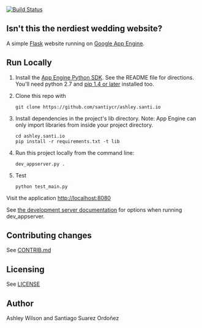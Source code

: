 [![Build Status](https://travis-ci.org/santiycr/ashley.santi.io.png?branch=master)](https://travis-ci.org/santiycr/ashley.santi.io)

## Isn't this the nerdiest wedding website?

A simple [Flask](http://flask.pocoo.org) website running on [Google App
Engine](https://github.com/GoogleCloudPlatform).

## Run Locally
1. Install the [App Engine Python SDK](https://developers.google.com/appengine/downloads).
See the README file for directions. You'll need python 2.7 and [pip 1.4 or later](http://www.pip-installer.org/en/latest/installing.html) installed too.

2. Clone this repo with

   ```
   git clone https://github.com/santiycr/ashley.santi.io
   ```
3. Install dependencies in the project's lib directory.
   Note: App Engine can only import libraries from inside your project directory.

   ```
   cd ashley.santi.io
   pip install -r requirements.txt -t lib
   ```
4. Run this project locally from the command line:

   ```
   dev_appserver.py .
   ```
5. Test

   ```
   python test_main.py
   ```

Visit the application [http://localhost:8080](http://localhost:8080)

See [the development server documentation](https://developers.google.com/appengine/docs/python/tools/devserver)
for options when running dev_appserver.

## Contributing changes
See [CONTRIB.md](CONTRIB.md)

## Licensing
See [LICENSE](LICENSE)

## Author
Ashley Wilson and Santiago Suarez Ordoñez
